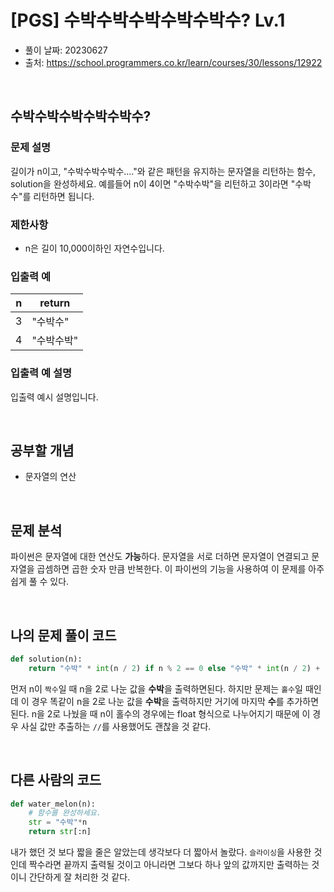 # [PGS] 수박수박수박수박수박수? Lv.1

- 풀이 날짜: 20230627
- 출처: <https://school.programmers.co.kr/learn/courses/30/lessons/12922>

<br />

## 수박수박수박수박수박수?

### 문제 설명

길이가 n이고, "수박수박수박수...."와 같은 패턴을 유지하는 문자열을 리턴하는 함수, solution을 완성하세요. 예를들어 n이 4이면 "수박수박"을 리턴하고 3이라면 "수박수"를 리턴하면 됩니다.

### 제한사항

- n은 길이 10,000이하인 자연수입니다.

### 입출력 예

| n   | return     |
| --- | ---------- |
| 3   | "수박수"   |
| 4   | "수박수박" |

### 입출력 예 설명

입출력 예시 설명입니다.

<br />

## 공부할 개념

- 문자열의 연산

<br />

## 문제 분석

파이썬은 문자열에 대한 연산도 **가능**하다. 문자열을 서로 더하면 문자열이 연결되고 문자열을 곱셈하면 곱한 숫자 만큼 반복한다. 이 파이썬의 기능을 사용하여 이 문제를 아주 쉽게 풀 수 있다.

<br />

## 나의 문제 풀이 코드

```python
def solution(n):
    return "수박" * int(n / 2) if n % 2 == 0 else "수박" * int(n / 2) + "수"
```

먼저 n이 `짝수`일 때 n을 2로 나눈 값을 **수박**을 출력하면된다. 하지만 문제는 `홀수`일 때인데 이 경우 똑같이 n을 2로 나눈 값을 **수박**을 출력하지만 거기에 마지막 **수**를 추가하면 된다. n을 2로 나눴을 때 n이 홀수의 경우에는 float 형식으로 나누어지기 때문에 이 경우 사실 값만 추출하는 `//`를 사용했어도 괜찮을 것 같다.

<br />

## 다른 사람의 코드

```python
def water_melon(n):
    # 함수를 완성하세요.
    str = "수박"*n
    return str[:n]
```

내가 했던 것 보다 짧을 줄은 알았는데 생각보다 더 짧아서 놀랐다. `슬라이싱`을 사용한 것인데 짝수라면 끝까지 출력될 것이고 아니라면 그보다 하나 앞의 값까지만 출력하는 것이니 간단하게 잘 처리한 것 같다.
